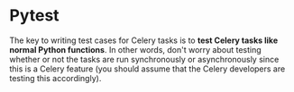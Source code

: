 # Pytest

The key to writing test cases for Celery tasks is to **test Celery tasks like normal Python functions**. In other words, don't worry about testing whether or not the tasks are run synchronously or asynchronously since this is a Celery feature (you should assume that the Celery developers are testing this accordingly).